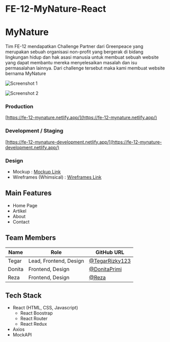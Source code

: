 # FE-12-MyNature-React

# MyNature

Tim FE-12 mendapatkan Challenge Partner dari Greenpeace yang merupakan sebuah organisasi non-profit yang bergerak di bidang lingkungan hidup dan hak asasi manusia untuk membuat sebuah website yang dapat membantu mereka menyelesaikan masalah dan isu permasalahan lainnya. Dari challenge tersebut maka kami membuat website bernama MyNature

![Screenshot 1](https://i.ibb.co/C6syXtX/Screenshot-2022-11-20-155432.jpg)


![Screenshot 2](https://i.ibb.co/fFrHCKr/Screenshot-2022-11-20-155517.jpg)

### Production
[https://fe-12-mynature.netlify.app/](https://fe-12-mynature.netlify.app/)

### Development / Staging
[https://fe-12-mynature-development.netlify.app/](https://fe-12-mynature-development.netlify.app/)

### Design

- Mockup : [Mockup Link](https://www.figma.com/file/DYlnrmaQHc4yeqTVaoMVBO/Final-Design-FEBE-12?node-id=520%3A72)
- Wireframes (Whimsical) : [Wireframes Link](https://whimsical.com/wireframe-LYWzf66bynBKHRczt44ELs)

## Main Features

- Home Page
- Artikel
- About
- Contact


## Team Members

| Name       | Role                   | GitHub URL                                           |
| ---------- | ---------------------- | ---------------------------------------------------- |
| Tegar      | Lead, Frontend, Design | [@TegarRizky123](https://github.com/TegarRizky123)   |
| Donita     | Frontend, Design       | [@DonitaPrimi](https://github.com/donprimi)          |
| Reza       | Frontend, Design       | [@Reza](https://github.com/imreeply)                 |

## Tech Stack

- React (HTML, CSS, Javascript)
  - React Boostrap
  - React Router
  - React Redux 
- Axios
- MockAPI

